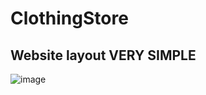 # ClothingStore
## Website layout VERY SIMPLE
![image](https://user-images.githubusercontent.com/90442027/224426395-ea220241-eb01-4a22-b0d4-dcc4ab0b9618.png)
